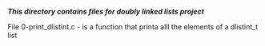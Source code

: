 ***This directory contains files for doubly linked lists project***

File 0-print_dlistint.c - is a function that printa alll the elements of a dlistint_t list <br>
